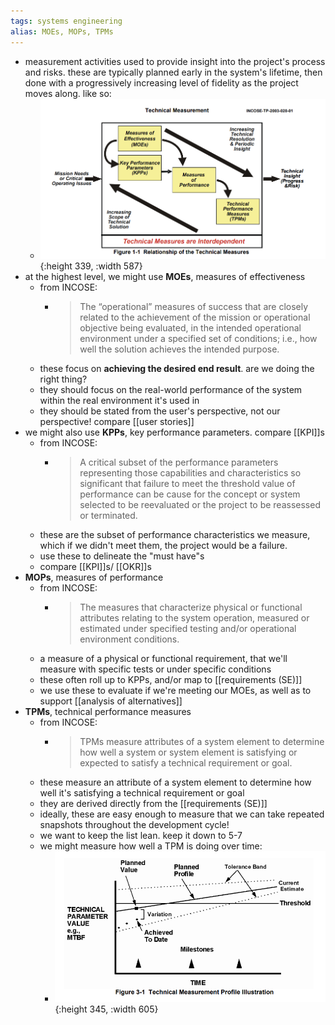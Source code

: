 ```yaml
---
tags: systems engineering
alias: MOEs, MOPs, TPMs
---
```


- measurement activities used to provide insight into the project's process and risks. these are typically planned early in the system's lifetime, then done with a progressively increasing level of fidelity as the project moves along. like so:
	- ![image.png](../assets/image_1737261290144_0.png){:height 339, :width 587}
- at the highest level, we might use **MOEs**, measures of effectiveness
	- from INCOSE:
		- > The “operational” measures of success that are closely related to the achievement of
		  the mission or operational objective being evaluated, in the intended operational
		  environment under a specified set of conditions; i.e., how well the solution achieves the
		  intended purpose.
	- these focus on **achieving the desired end result**. are we doing the right thing?
	- they should focus on the real-world performance of the system within the real environment it's used in
	- they should be stated from the user's perspective, not our perspective! compare [[user stories]]
- we might also use **KPPs**, key performance parameters. compare [[KPI]]s
	- from INCOSE:
		- > A critical subset of the performance parameters representing those capabilities and
		  characteristics so significant that failure to meet the threshold value of performance can be cause for the concept or system selected to be reevaluated or the project to be reassessed or terminated.
	- these are the subset of performance characteristics we measure, which if we didn't meet them, the project would be a failure.
	- use these to delineate the "must have"s
	- compare [[KPI]]s/ [[OKR]]s
- **MOPs**, measures of performance
	- from INCOSE:
		- > The measures that characterize physical or functional attributes relating to the system
		  operation, measured or estimated under specified testing and/or operational environment conditions.
	- a measure of a physical or functional requirement, that we'll measure with specific tests or under specific conditions
	- these often roll up to KPPs, and/or map to [[requirements (SE)]]
	- we use these to evaluate if we're meeting our MOEs, as well as to support [[analysis of alternatives]]
- **TPMs**, technical performance measures
	- from INCOSE:
		- > TPMs measure attributes of a system element to determine how well a system or
		  system element is satisfying or expected to satisfy a technical requirement or goal.
	- these measure an attribute of a system element to determine how well it's satisfying a technical requirement or goal
	- they are derived directly from the [[requirements (SE)]]
	- ideally, these are easy enough to measure that we can take repeated snapshots throughout the development cycle!
	- we want to keep the list lean. keep it down to 5-7
	- we might measure how well a TPM is doing over time:
		- ![image.png](../assets/image_1737261903045_0.png){:height 345, :width 605}